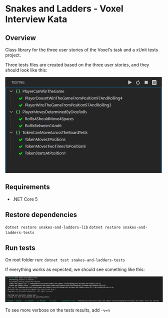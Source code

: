 # Snakes and Ladders - Voxel Interview Kata

## Overview 

Class library for the three user stories of the Voxel's task and a xUnit tests project.

Three tests files are created based on the three user stories, and they should look like this:

![Tests overview](./images/tests-expected.png)


## Requirements

- .NET Core 5

## Restore dependencies

`dotnet restore snakes-and-ladders-lib`
`dotnet restore snakes-and-ladders-tests`

## Run tests

On root folder run: `dotnet test snakes-and-ladders-tests`

If everything works as expected, we should see something like this: 

![Tests results](./images/tests-console-expected.png)

To see more verbose on the tests results, add `-v=n`


